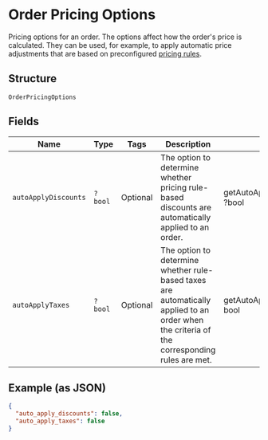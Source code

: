 
# Order Pricing Options

Pricing options for an order. The options affect how the order's price is calculated.
They can be used, for example, to apply automatic price adjustments that are based on preconfigured
[pricing rules](../../doc/models/catalog-pricing-rule.md).

## Structure

`OrderPricingOptions`

## Fields

| Name | Type | Tags | Description | Getter | Setter |
|  --- | --- | --- | --- | --- | --- |
| `autoApplyDiscounts` | `?bool` | Optional | The option to determine whether pricing rule-based<br>discounts are automatically applied to an order. | getAutoApplyDiscounts(): ?bool | setAutoApplyDiscounts(?bool autoApplyDiscounts): void |
| `autoApplyTaxes` | `?bool` | Optional | The option to determine whether rule-based taxes are automatically<br>applied to an order when the criteria of the corresponding rules are met. | getAutoApplyTaxes(): ?bool | setAutoApplyTaxes(?bool autoApplyTaxes): void |

## Example (as JSON)

```json
{
  "auto_apply_discounts": false,
  "auto_apply_taxes": false
}
```

